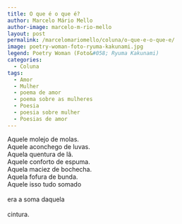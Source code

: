 ```yaml
---
title: O que é o que é?
author: Marcelo Mário Mello
author-image: marcelo-m-rio-mello
layout: post
permalink: /marcelomariomello/coluna/o-que-e-o-que-e/
image: poetry-woman-foto-ryuma-kakunami.jpg
legend: Poetry Woman (Foto&#058; Ryuma Kakunami)
categories:
  - Coluna
tags:
  - Amor
  - Mulher
  - poema de amor
  - poema sobre as mulheres
  - Poesia
  - poesia sobre mulher
  - Poesias de amor
---
```

Aquele molejo de molas.<br> Aquele aconchego de luvas.<br> Aquela quentura de lã.<br> Aquele conforto de espuma.<br> Aquela maciez de bochecha.<br> Aquela fofura de bunda.<br> Aquele isso tudo somado<br><br>era a soma daquela<br><br>cintura.